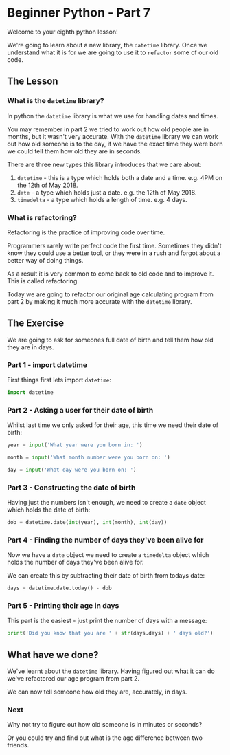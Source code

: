 # Beginner Python - Part 7

Welcome to your eighth python lesson!

We're going to learn about a new library, the `datetime` library.
Once we understand what it is for we are going to use it to `refactor`
some of our old code.

## The Lesson

### What is the `datetime` library?

In python the `datetime` library is what we use for handling dates and times.

You may remember in part 2 we tried to work out how old
people are in months, but it wasn't very accurate. With the `datetime` 
library we can work out how old someone is to the day, if we have the exact
time they were born we could tell them how old they are in seconds.

There are three new types this library introduces that we care about:

1) `datetime` - this is a type which holds both a date and a time.
e.g. 4PM on the 12th of May 2018.
2) `date` - a type which holds just a date. e.g. the 12th of May 2018.
3) `timedelta` - a type which holds a length of time. e.g. 4 days.

### What is refactoring?

Refactoring is the practice of improving code over time.

Programmers rarely write perfect code the first time. Sometimes they didn't
know they could use a better tool, or they were in a rush and forgot about a
better way of doing things.

As a result it is very common to come back to old code and to improve it.
This is called refactoring.

Today we are going to refactor our original age calculating program from part 2
by making it much more accurate with the `datetime` library. 

## The Exercise

We are going to ask for someones full date of birth and tell them
how old they are in days.

### Part 1 - import datetime

First things first lets import `datetime`:

```python
import datetime
```

### Part 2 - Asking a user for their date of birth

Whilst last time we only asked for their age, this time we need their
date of birth:

```python
year = input('What year were you born in: ')

month = input('What month number were you born on: ')

day = input('What day were you born on: ')
```

### Part 3 - Constructing the date of birth

Having just the numbers isn't enough, we need to create a `date` object
which holds the date of birth:

```python
dob = datetime.date(int(year), int(month), int(day))
```

### Part 4 - Finding the number of days they've been alive for

Now we have a `date` object we need to create a `timedelta` object which
holds the number of days they've been alive for.

We can create this by subtracting their date of birth from todays date:

```python
days = datetime.date.today() - dob
```

### Part 5 - Printing their age in days

This part is the easiest - just print the number of days with a message: 

```python
print('Did you know that you are ' + str(days.days) + ' days old?')
```

## What have we done?

We've learnt about the `datetime` library. Having figured out what it can do
we've refactored our age program from part 2.

We can now tell someone how old they are, accurately, in days.

### Next

Why not try to figure out how old someone is in minutes or seconds?

Or you could try and find out what is the age difference between two
friends.